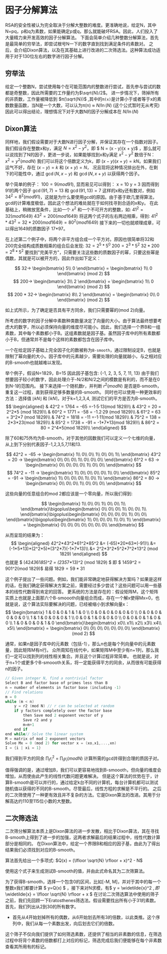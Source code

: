 # 因子分解算法

RSA的安全性被认为完全取决于分解大整数的难度。更准确地说，给定N，其中N=pq，p和q为素数，如果能确定p或q，那么就能破坏RSA。因此，人们投入了大量精力来开发高效的因子分解算法。
下面会简单介绍几种整数分解算法，首先是最简单的穷举法，即尝试根号N一下的数字直到找到满足条件的素数对。
之后，会介绍Dixon算法，以及在其基础上进行改进的二次筛选法。这种算法成功适用于对于130位左右的数字进行因子分解。

## 穷举法

给定一个整数N，尝试使用每个在可能范围内的整数进行尝试，首先参与尝试的数都是奇整数，因此所需要的工作量约为$\sqrt{N}/2$。
进一步情况下，筛掉所有的非质数，工作量被降低到 $π(\sqrt{N})$ ,其中的`π(x)`是计算小于或者等于x的素数数量函数，当N是一个大数，可以认为π(n) ≈ $N/\ln(N)$ (这个公式暂时无从考究)
因此可以得出结论，理想情况下对于大数N的因子分解成本在 $N/\ln(N)$

## Dixon算法

同样地，我们假设需要对于大数N进行因子分解，并保证其存在一个指数对因子。我们假设存在整数x和y，满足 $N = x^2 - y^2$，即 $ N = (x - y)(x + y)$ ，那么就可以说找到了N的因子，更进一步说，如果能够找到x和y满足 $x^2 - y^2$ 数倍于N：
$x^2 = y^2 (mod N)$
我们可以将这个倍数定义为k，即 $(x-y)(x+y) = kN$。如果我们运气不好，存在 $(x-y) = k$ 和 $(x+y) = N$， 况且现将这种情况排出在外，在剩下的可能性中，通过 $\gcd(N, x-y)$ 和 $\gcd(N, x+y)$ 以获得两个因子。

举个简单的例子：
$100 = 9 (mod 91)$, 显而易见可以得到：
x = 10
y = 3
因而得到91的两个因子 $\gcd(91, 7) = 13$ 和 $\gcd(91, 13) = 7$
这样的x和y还有数对，例如 $34^2 = 8^2 (mod 91)$，这就是为什么要使用gcd的原因。由于基于欧几里得算法，gcd的计算难度极低，因此这个想法的难处就在于如何找寻到合适的x和y。
在此基础上，稍微放宽条件，比如一个 $x^2$ 和一个不可开方的整数，如:
$41^2 = 32 (mod 1649)$
$43^2 = 200 (mod 1649)$
将这两个式子的左右两边相乘，得到:
$41^2 *43^2 = 32*200(mod 1649) = 80^2(mod 1649)$
接下来的一切也就顺理成章，可以得出1649的质数因子 17*97。

在上述第二个例子中，将两个非平方组合成一个平方对。原因也很简单将32和200完全结构成质数相乘的组合后会发现:
$32 = 2^5 *5^0$
$200 = 2^3* 5^2$
$32 *200 = 2^8* 5^2$
要找到"完美平方"，只需要关注这些数的质数因子的幂，只要这些幂是偶数，其就是可以被开方的，因此作出如下定义：

$$
32→
\begin{bmatrix}
5\\
0
\end{bmatrix} = \begin{bmatrix}
1\\
0
\end{bmatrix} (mod 2)
$$
$$
200→
\begin{bmatrix}
3\\
2
\end{bmatrix} = \begin{bmatrix}
1\\
0
\end{bmatrix} (mod 2)
$$
$$
200 * 32→
\begin{bmatrix}
8\\
2
\end{bmatrix} = \begin{bmatrix}
0\\
0
\end{bmatrix} (mod 2)
$$

如上式所示，为了确定是否具有平方同余，我们只需要幂的(mod 2)向量。

所考虑的数字的因子分解中素数种类数量决定了向量的大小。由于算法最终想要考虑大的数字，所以必须保持向量的维度尽可能小。因此，我们选择一个界B和一组素数，其中每个素数都小于B。这组素数就是因子基。虽然因子库中的所有素数都小于B，但通常并不是每个这样的素数都包含在因子库中。

一个在给定因子基础上完全因子化的数被称为`B-smooth`，通过限制设定B，也就是限制了幂向量的大小。因子库中的元素越少，需要处理的向量就越小，与之相对应的B-smooth也就越难以发现。

举个例子，假设N=1829，B=15
因此因子基包含: {-1, 2, 3, 5, 7, 11, 13}
由于我们想要因子较小的数字，因此处理介于-N/2和N/2之间的模数是有利的，而不是在0到N-1的范围内。
接下来选择一个随机数r，并判断 $r^2(mod N)$ 是否是B-smooth，重复这一过程，直到获得足够多数量的B-smooth。
同时也可以使用一种更效率的方法：选择值 $\lfloor kN \rfloor$ 和 $\lceil kN \rceil$，对于k=1,2,3,4, 测试它们的平方是否为B-smooth。
$$
\begin{aligned}
& 42^2 = 1764 = -65 =-1·5·13(mod 1829)\\
& 43^2 = 20   = 2^2*5 (mod 1829)\\
& 60^2 = 1771 = -58 = -1.2·29 (mod 1829)\\
& 61^2 = 63   = 3^2*7 (mod 1829)\\
& 74^2 = 1818 = -11 =-1·11(mod 1829)\\
& 75^2 = 138  = 2*3*23(mod 1829)\\
& 85^2 = 1738 = -91 = -1*7*13(mod 1829)\\
& 86^2 = 80   = 2^4*5(mod 1829)\\
\end{aligned}
$$

除了60和75外均为B-smooth，对于其他的因数我们可以定义一个七维的向量，从上到下分别代表因子-1,2,3,5,7,11和13.

$$
42^2 = -65 →
\begin{bmatrix}
1\\
0\\
0\\
1\\
0\\
0\\
1\\
\end{bmatrix}
43^2 = 20 →
\begin{bmatrix}
0\\
0\\
0\\
1\\
0\\
0\\
0\\
\end{bmatrix}
61^2 = 63 →
\begin{bmatrix}
0\\
0\\
0\\
0\\
1\\
0\\
0\\
\end{bmatrix}
$$
$$
74^2 = -11 →
\begin{bmatrix}
1\\
0\\
0\\
0\\
0\\
1\\
0\\
\end{bmatrix}
85^2 = -91 →
\begin{bmatrix}
1\\
0\\
0\\
0\\
1\\
0\\
1\\
\end{bmatrix}
86^2 = 80 →
\begin{bmatrix}
0\\
0\\
0\\
1\\
0\\
0\\
0\\
\end{bmatrix}
$$

这些向量的任意组合的mod 2都应该是一个零向量，所以我们得到:

$$
\begin{bmatrix}
1\\
0\\
0\\
1\\
0\\
0\\
1\\
\end{bmatrix}\bigoplus\begin{bmatrix}
0\\
0\\
0\\
1\\
0\\
0\\
1\\
\end{bmatrix}\bigoplus\begin{bmatrix}
0\\
0\\
0\\
0\\
1\\
0\\
0\\
\end{bmatrix}\bigoplus\begin{bmatrix}
1\\
0\\
0\\
0\\
1\\
0\\
1\\
\end{bmatrix} = \begin{bmatrix}
0\\
0\\
0\\
0\\
0\\
0\\
0\\
\end{bmatrix}
$$

从而呈现的结果为：
$$
\begin{aligned}
42^2*43^2*61^2*85^2 &= (-65)*20*63*(-91)\\
&= (-1*5*13)*(2^2*5)*(3^2*7)(-1*7*13)\\
&= 2^2*3^2*5^2*7^2*13^2 (mod 1829)
\end{aligned}
$$
也就是
$ (42*43*61*85)^2 = (2*3*5*7*13)^2 (mod 1829) $
即
$ 1459^2 = 901^2(mod 1829)$
易得 $1829 = 59*31$

这个例子提出了一些问题。例如，我们能非常确定地获得解决方案吗？如果是这样的话，在我们确定获得解决方案之前，需要经过多少尝试？这些问题可以用一些基本的线性代数得到肯定的回答。
更系统的方法是存在的：假设矩阵M，这个矩阵实质上也就是上面那六个B-smoooth向量组合而成，存在一个解x使得Mx=0，也就是说，这个算法实际要解决的问题，已经被缩小到求解向量x：
$$
\begin{bmatrix}
1 & 0 & 0 & 1 & 1 & 0 \\
0 & 0 & 0 & 0 & 0 & 0 \\
0 & 0 & 0 & 0 & 0 & 0 \\
1 & 1 & 0 & 0 & 0 & 1 \\
0 & 0 & 1 & 0 & 0 & 0 \\
0 & 0 & 0 & 1 & 0 & 0 \\
1 & 0 & 0 & 0 & 1 & 0
\end{bmatrix}\begin{bmatrix}
x0\\
x1\\
x2\\
x3\\
x4\\
x5\\
\end{bmatrix} = \begin{bmatrix}
0\\
0\\
0\\
0\\
0\\
0\\
0\\
\end{bmatrix} (mod 2)
$$

通常，如果n是因子库中的元素数（包括-1），那么n也是每个列向量中的元素数量，因此矩阵M有n行。
众所周知在线代中，如果矩阵M中至少有n+1列，那么我们一定可以找到列的线性相关集合。并且这个计算过程非常简单。
也就是说，对于n+1个或更多个B-smoooth关系，将一定能获得平方的同余，从而很有可能获得n的因子。

```c
// Given integer N, find a nontrivial factor
Select B and factor base of primes less than B
n = number of elements in factor base (including -1)
// Find relations
m = 0
while (m < n)
    y = r2 (mod N) // r can be selected at random
    if y factors completely over the factor base 
        then Save mod 2 exponent vector of y
        Save r2 and y
        m=m+1
    end if
end while// Solve the linear system
M = matrix of mod 2 exponent vectors
Solve Mx = 0 (mod 2) for vector x = (xo,x1,...,xn)
I = {i | xi = 1}
```

我们得到平方的同余 $\prod_{I}r_i^2$ = $\prod_{I}y_i (mod N)$
计算所需的gcd并得到合理的质因子对。

值得强调的是，通过增加B，我们可以更容易地找到B-smoooth，但向量的维度会增加，从而使由此产生的线性代数问题更难解决。
但是这个算法的优势在于，计算B-smooth是可以并行的，通过给定k台不同的计算机，每台计算机都可以测试随机值以获得的不同的B-smooth。尽管最后，线性方程的求解是不平行的。
之后的二次筛使用了一种更有效且并不复杂的方法。它是Dixon算法的改进。其用于分解高达约110至115位小数的大整数。

## 二次筛选法

二次筛分解算法本质上是Dixon算法的进一步发散，相比于Dixon算法，其在寻找B-smooth上得到了进一步的加强，这两者求解最后的结果过程中，线性代数计算部分是相同的。
在Dixon算法中，给定一个界限B和相应的因子基，由此为了得出结果我们必须找到对应的B-smooth。

算法首先给出一个多项式:
$Q(x) = (\lfloor \sqrt{N} \rfloor + x)^2 - N$

使用这个式子来生成测试B-smooth的值，并由此式命名其为二次筛算法。

为了获得B-smooth，选择一个包含0的区间，比如[-M, M]，并对于其中的每一个整数x我们都要计算 $ y=Q(x) $ ，接下来对N求模，有$ y = \widetilde{x}^2 $,即$\widetilde{x} = \lfloor \sqrt{N} \rfloor + x $
在讨论二次筛选算法中使用的筛子之前，我们先回顾一下Eratosthenes筛选法。假设需要找出所有小于31的素数。首先，我们列出从2到30的所有数字。

* 首先从4开始划掉所有的偶数，从6开始划去所有3的倍数，以此类推。这个序列中，我们从每一个素数出发，向后划去它们的倍数。

这个筛子不仅向我们提供了如何筛选素数，还提供了相当的非素数的信息，在筛选过程中将背个素数的倍数都打上对应的标记，筛选完成后我们便能够在每个非素数查看其所用有的标记。
